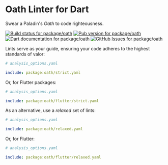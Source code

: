 # Oath Linter for Dart

Swear a Paladin's _Oath_ to code righteousness.

<!-- #region(BADGES) -->
[![Build status for package/oath](https://github.com/matanlurey/pub.lurey.dev/actions/workflows/package_oath.yaml/badge.svg)](https://github.com/matanlurey/pub.lurey.dev/actions/workflows/package_oath.yaml)
[![Pub version for package/oath](https://img.shields.io/pub/v/oath)](https://pub.dev/packages/oath)
[![Dart documentation for package/oath](https://img.shields.io/badge/dartdoc-reference-blue.svg)](https://pub.dev/documentation/oath)
[![GitHub Issues for package/oath](https://img.shields.io/github/issues/matanlurey/pub.lurey.dev/pkg-oath?label=issues)](https://github.com/matanlurey/pub.lurey.dev/issues?q=is%3Aopen+is%3Aissue+label%3Apkg-oath)

<!-- #endregion -->

Lints serve as your guide, ensuring your code adheres to the highest standards
of valor:

```yaml
# analysis_options.yaml

include: package:oath/strict.yaml
```

Or, for Flutter packages:

```yaml
# analysis_options.yaml

include: package:oath/flutter/strict.yaml
```

As an alternative, use a _relaxed_ set of lints:

```yaml
# analysis_options.yaml

include: package:oath/relaxed.yaml
```

Or, for Flutter:

```yaml
# analysis_options.yaml

include: package:oath/flutter/relaxed.yaml
```
